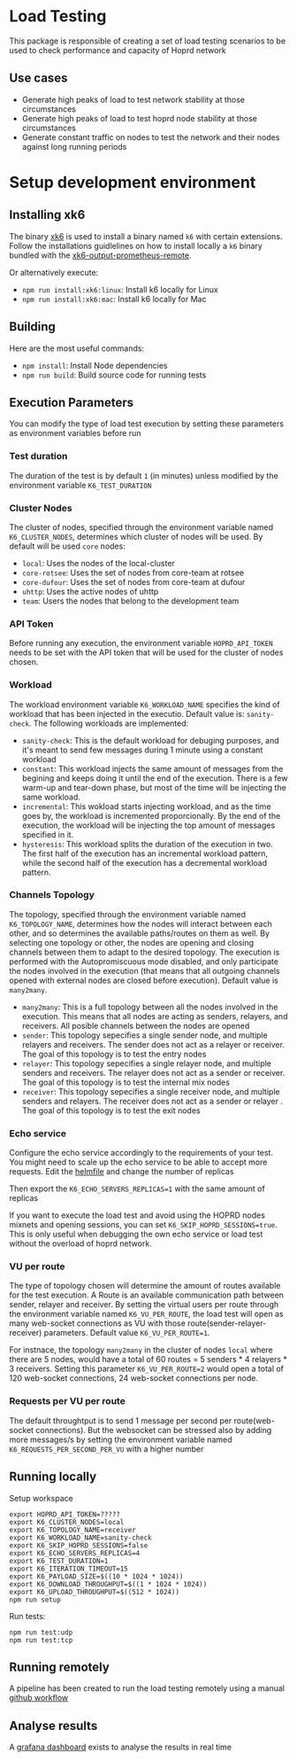 # Load Testing

This package is responsible of creating a set of load testing scenarios to be used to check performance and capacity of Hoprd network

## Use cases

- Generate high peaks of load to test network stability at those circumstances
- Generate high peaks of load to test hoprd node stability at those circumstances
- Generate constant traffic on nodes to test the network and their nodes against long running periods

# Setup development environment

## Installing xk6

The binary [xk6](https://github.com/grafana/xk6) is used to install a binary named `k6` with certain extensions. Follow the installations guidlelines on how to install locally a `k6` binary bundled with the [xk6-output-prometheus-remote](https://github.com/grafana/xk6-output-prometheus-remote). 

Or alternatively execute:
- `npm run install:xk6:linux`: Install k6 locally for Linux
- `npm run install:xk6:mac`: Install k6 locally for Mac

## Building


Here are the most useful commands:

- `npm install`: Install Node dependencies
- `npm run build`: Build source code for running tests

## Execution Parameters

You can modify the type of load test execution by setting these parameters as environment variables before run

### Test duration

The duration of the test is by default `1` (in minutes) unless modified by the environment variable `K6_TEST_DURATION`

### Cluster Nodes 

The cluster of nodes, specified through the environment variable named `K6_CLUSTER_NODES`,  determines which cluster of nodes will be used. By default will be used `core` nodes:
- `local`: Uses the nodes of the local-cluster 
- `core-rotsee`: Uses the set of nodes from core-team at rotsee
- `core-dufour`: Uses the set of nodes from core-team at dufour
- `uhttp`: Uses the active nodes of uhttp
- `team`: Users the nodes that belong to the development team

### API Token

Before running any execution, the environment variable `HOPRD_API_TOKEN` needs to be set with the API token that will be used for the cluster of nodes chosen.

### Workload

The workload environment variable `K6_WORKLOAD_NAME` specifies the kind of workload that has been injected in the executio. Default value is: `sanity-check`. The following workloads are implemented:

- `sanity-check`: This is the default workload for debuging purposes, and it's meant to send few messages during 1 minute using a constant workload
- `constant`: This workload injects the same amount of messages from the begining and keeps doing it until the end of the execution. There is a few warm-up and tear-down phase, but most of the time will be injecting the same workload.
- `incremental`: This wokload starts injecting workload, and as the time goes by, the workload is incremented proporcionally. By the end of the execution, the workload will be injecting the top amount of messages specified in it.
- `hysteresis`: This workload splits the duration of the execution in two. The first half of the execution has an incremental workload pattern, while the second half of the execution has a decremental workload pattern.

### Channels Topology

The topology, specified through the environment variable named `K6_TOPOLOGY_NAME`,  determines how the nodes will interact between each other, and so determines the available paths/routes on them as well. By selecting one topology or other, the nodes are opening and closing channels between them to adapt to the desired topology. The execution is performed with the Autopromiscuous mode disabled, and only participate the nodes involved in the execution (that means that all outgoing channels opened with external nodes are closed before execution). Default value is `many2many`.

- `many2many`: This is a full topology between all the nodes involved in the execution. This means that all nodes are acting as senders, relayers, and receivers. All posible channels between the nodes are opened
- `sender`: This topology sepecifies a single sender node, and multiple relayers and receivers. The sender does not act as a relayer or receiver. The goal of this topology is to test the entry nodes
- `relayer`: This topology sepecifies a single relayer node, and multiple senders and receivers. The relayer does not act as a sender or receiver. The goal of this topology is to test the internal mix nodes
- `receiver`: This topology sepecifies a single receiver node, and multiple senders and relayers. The receiver does not act as a sender or relayer . The goal of this topology is to test the exit nodes

### Echo service

Configure the echo service accordingly to the requirements of your test. You might need to scale up the echo service to be able to accept more requests.
Edit the [helmfile](https://github.com/hoprnet/gitops/blob/master/argocd/apps/k6-operator/helmfile.yaml#L33) and change the number of replicas

Then export the `K6_ECHO_SERVERS_REPLICAS=1` with the same amount of replicas

If you want to execute the load test and avoid using the HOPRD nodes mixnets and opening sessions, you can set `K6_SKIP_HOPRD_SESSIONS=true`. This is only useful when debugging the own echo service or load test without the overload of hoprd network.

### VU per route

The type of topology chosen will determine the amount of routes available for the test execution. A Route is an available communication path between sender, relayer and receiver. 
By setting the virtual users per route through the environment variable named `K6_VU_PER_ROUTE`, the load test will open as many web-socket connections as VU with those route(sender-relayer-receiver) parameters. Default value `K6_VU_PER_ROUTE=1`.

For instnace, the topology `many2many` in the cluster of nodes `local` where there are 5 nodes, would have a total of 60 routes = 5 senders * 4 relayers * 3 receivers.
Setting this parameter `K6_VU_PER_ROUTE=2` would open a total of 120 web-socket connections, 24 web-socket connections per node.

### Requests per VU per route

The default throughtput is to send 1 message per second per route(web-socket connections). But the websocket can be stressed also by adding more messages/s by setting the environment variable named `K6_REQUESTS_PER_SECOND_PER_VU` with a higher number

## Running locally

Setup workspace
```
export HOPRD_API_TOKEN=?????
export K6_CLUSTER_NODES=local
export K6_TOPOLOGY_NAME=receiver
export K6_WORKLOAD_NAME=sanity-check
export K6_SKIP_HOPRD_SESSIONS=false
export K6_ECHO_SERVERS_REPLICAS=4
export K6_TEST_DURATION=1
export K6_ITERATION_TIMEOUT=15
export K6_PAYLOAD_SIZE=$((10 * 1024 * 1024))
export K6_DOWNLOAD_THROUGHPUT=$((1 * 1024 * 1024))
export K6_UPLOAD_THROUGHPUT=$((512 * 1024))
npm run setup
```

Run tests:
```
npm run test:udp
npm run test:tcp
```

## Running remotely

A pipeline has been created to run the load testing remotely using a manual [github workflow](https://github.com/hoprnet/hoprnet/actions/workflows/load-tests.yaml) 

## Analyse results

A [grafana dashboard](https://grafana.staging.hoprnet.link/d/load-tests-results/load-tests-results?orgId=1&from=now-30m&to=now) exists to analyse the results in real time 